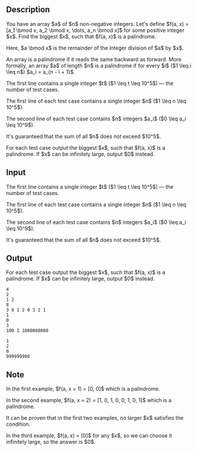 ## Description

<div><p>You have an array $a$ of $n$ non-negative integers. Let's define $f(a, x) = [a_1 \bmod x, a_2 \bmod x, \dots, a_n \bmod x]$ for some positive integer $x$. Find the biggest $x$, such that $f(a, x)$ is a palindrome.</p><p>Here, $a \bmod x$ is the remainder of the integer division of $a$ by $x$.</p><p>An array is a palindrome if it reads the same backward as forward. More formally, an array $a$ of length $n$ is a palindrome if for every $i$ ($1 \leq i \leq n$) $a_i = a_{n - i + 1}$.</p></div><div class="input-specification"><p>The first line contains a single integer $t$ ($1 \leq t \leq 10^5$) — the number of test cases.</p><p>The first line of each test case contains a single integer $n$ ($1 \leq n \leq 10^5$).</p><p>The second line of each test case contains $n$ integers $a_i$ ($0 \leq a_i \leq 10^9$).</p><p>It's guaranteed that the sum of all $n$ does not exceed $10^5$.</p></div><div class="output-specification"><p>For each test case output the biggest $x$, such that $f(a, x)$ is a palindrome. If $x$ can be infinitely large, output $0$ instead.</p></div>

## Input

<p>The first line contains a single integer $t$ ($1 \leq t \leq 10^5$) — the number of test cases.</p><p>The first line of each test case contains a single integer $n$ ($1 \leq n \leq 10^5$).</p><p>The second line of each test case contains $n$ integers $a_i$ ($0 \leq a_i \leq 10^9$).</p><p>It's guaranteed that the sum of all $n$ does not exceed $10^5$.</p>

## Output

<p>For each test case output the biggest $x$, such that $f(a, x)$ is a palindrome. If $x$ can be infinitely large, output $0$ instead.</p>





```input1|2,3,6,7
4
2
1 2
8
3 0 1 2 0 3 2 1
1
0
3
100 1 1000000000
```




```output1
1
2
0
999999900
```



## Note

<p>In the first example, $f(a, x = 1) = [0, 0]$ which is a palindrome.</p><p>In the second example, $f(a, x = 2) = [1, 0, 1, 0, 0, 1, 0, 1]$ which is a palindrome.</p><p>It can be proven that in the first two examples, no larger $x$ satisfies the condition.</p><p>In the third example, $f(a, x) = [0]$ for any $x$, so we can choose it infinitely large, so the answer is $0$.</p>
